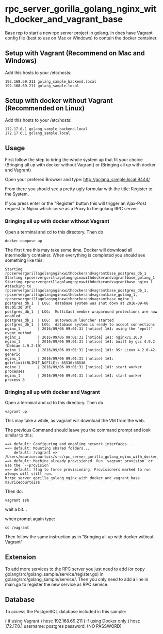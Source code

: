 # rpc\_server\_gorilla\_golang\_nginx\_with\_docker\_and\_vagrant\_base
Base rep to start a new rpc server project in golang. In does have Vagrant config file (best to use on Mac or Windows) to contain the docker container.

## Setup with Vagrant (Recommend on Mac and Windows)

Add this hosts to your /etc/hosts:

```
192.168.69.211 golang_sample_backend.local 
192.168.69.211 golang_sample.local 
```

## Setup with docker without Vagrant (Recommended on Linux)

Add this hosts to your /etc/hosts:

```
172.17.0.1 golang_sample_backend.local 
172.17.0.1 golang_sample.local 
```

## Usage

First follow the step to bring the whole system up that fit your choice (Bringing all up with docker without Vagrant) or (Bringing all up with docker and Vagrant)

Open your prefered Browser and type: http://golang_sample.local:9444/

From there you should see a pretty ugly formular with the title: Register to the System.

If you press enter or the "Register" button this will trigger an Ajax-Post request to Nginx which serve as a Proxy to the golang RPC server.

### Bringing all up with docker without Vagrant


Open a terminal and cd to this directory. Then do

```
docker-compose up
```

The first time this may take some time. Docker will download all intermediary container. When everything is completed you should see something like this:

```
Starting rpcservergorillagolangnginxwithdockerandvagrantbase_postgres_db_1
Starting rpcservergorillagolangnginxwithdockerandvagrantbase_golang_1
Starting rpcservergorillagolangnginxwithdockerandvagrantbase_nginx_1
Attaching to rpcservergorillagolangnginxwithdockerandvagrantbase_postgres_db_1, rpcservergorillagolangnginxwithdockerandvagrantbase_golang_1, rpcservergorillagolangnginxwithdockerandvagrantbase_nginx_1
postgres_db_1  | LOG:  database system was shut down at 2016-09-06 09:01:20 UTC
postgres_db_1  | LOG:  MultiXact member wraparound protections are now enabled
postgres_db_1  | LOG:  autovacuum launcher started
postgres_db_1  | LOG:  database system is ready to accept connections
nginx_1        | 2016/09/06 09:01:31 [notice] 1#1: using the "epoll" event method
nginx_1        | 2016/09/06 09:01:31 [notice] 1#1: nginx/1.10.0
nginx_1        | 2016/09/06 09:01:31 [notice] 1#1: built by gcc 4.9.2 (Debian 4.9.2-10) 
nginx_1        | 2016/09/06 09:01:31 [notice] 1#1: OS: Linux 4.2.0-42-generic
nginx_1        | 2016/09/06 09:01:31 [notice] 1#1: getrlimit(RLIMIT_NOFILE): 65536:65536
nginx_1        | 2016/09/06 09:01:31 [notice] 1#1: start worker processes
nginx_1        | 2016/09/06 09:01:31 [notice] 1#1: start worker process 8
```

### Bringing all up with docker and Vagrant

Open a terminal and cd to this directory. Then do

```
vagrant up
```

This may take a while, as vagrant will download the VM from the web.

The previous Command should leave you the command prompt and look similar to this:

```
==> default: Configuring and enabling network interfaces...
==> default: Mounting shared folders...
    default: /vagrant => /Users/mauricecourtois/src/rpc_server_gorilla_golang_nginx_with_docker_and_vagrant_base
==> default: Machine already provisioned. Run `vagrant provision` or use the `--provision`
==> default: flag to force provisioning. Provisioners marked to run always will still run.
h:rpc_server_gorilla_golang_nginx_with_docker_and_vagrant_base mauricecourtois$
```

Then do:

```
vagrant ssh
```

wait a bit...

when prompt again type:

```
cd /vagrant
```

Then follow the same instruction as in "Bringing all up with docker without Vagrant"

## Extension

To add more services to the RPC server you just need to add (or copy golang/src/golang_sample/service/register.go) in golang/src/golang_sample/service/. Then you only need to add a line in main.go to register the new service as RPC service.

## Database

To access the PostgreSQL database included in this sample:

( if using Vagrant )
host: 192.168.69.211
( if using Docker only )
host: 172.17.0.1
username: postgres
password: (NO PASSWORD)

